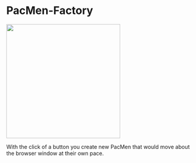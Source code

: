 # PacMen-Factory

<img src= "BigEyes.png" width='300'/>

With the click of a button you create new PacMen that would move about the browser window at their own pace.
